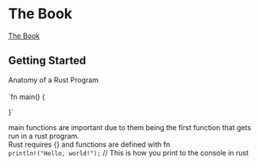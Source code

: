 # The Book

[The Book](https://doc.rust-lang.org/book/)

## Getting Started

Anatomy of a Rust Program <br />
<br />
`fn main() {
            
}`           <br />

main functions are important due to them being the first function that gets run in a rust program. <br />
Rust requires {} and functions are defined with fn <br />
`println!("Hello, world!");` // This is how you print to the console in rust <br />

